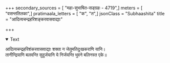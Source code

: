 +++
secondary_sources = [ "महा-सुभाषित-सङ्ग्रहः - 4719",]
meters = [ "वसन्ततिलका",]
pratimaala_letters = [ "क", "त",]
jsonClass = "Subhaashita"
title = "आदित्यचन्द्रहरिशङ्करवासवाद्याः"

+++

<details open><summary>Text</summary>

आदित्यचन्द्रहरिशंकरवासवाद्याः शक्ता न जेतुमतिदुःखकराणि यानि।  
तानीन्द्रियाणि बलवन्ति सुदुर्जयानि ये निर्जयन्ति भुवने बलिनस्त एके॥
</details>
